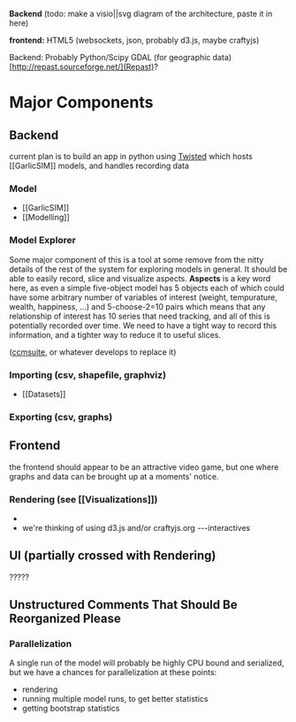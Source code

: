 **Backend**
(todo: make a visio||svg diagram of the architecture, paste it in here)


**frontend:**
 HTML5 (websockets, json, probably d3.js, maybe craftyjs)

Backend:
 Probably Python/Scipy
 GDAL (for geographic data)
 [http://repast.sourceforge.net/](Repast)?

# Major Components
## Backend
   current plan is to build an app in python using [Twisted](http://twistedmatrix.com/trac/) which hosts [[GarlicSIM]] models, and handles recording data
### Model
* [[GarlicSIM]]
* [[Modelling]]
### Model Explorer
  Some major component of this is a tool at some remove from the nitty details of the rest of the system for exploring models in general. It should be able to easily record, slice and visualize aspects. **Aspects** is a key word here, as even a simple five-object model has 5 objects each of which could have some arbitrary number of variables of interest (weight, tempurature, wealth, happiness, ...) and 5-choose-2=10 pairs which means that any relationship of interest has 10 series that need tracking, and all of this is potentially recorded over time. We need to have a tight way to record this information, and a tighter way to reduce it to useful slices.
  
   ([ccmsuite](http://github.com/tcstewar/ccmsuite), or whatever develops to replace it)
### Importing (csv, shapefile, graphviz)
  * [[Datasets]]
### Exporting (csv, graphs)


## Frontend
  the frontend should appear to be an attractive video game, but one where graphs and data can be brought up at a moments' notice.

### Rendering (see [[Visualizations]])
  * 
  * we're thinking of using d3.js and/or craftyjs.org
  ---interactives
## UI (partially crossed with Rendering)
   ?????  



## Unstructured Comments That Should Be Reorganized Please

### Parallelization
 A single run of the model will probably be highly CPU bound and serialized, but we have a chances for parallelization at these points:
 * rendering
 * running multiple model runs, to get better statistics
 * getting bootstrap statistics

 